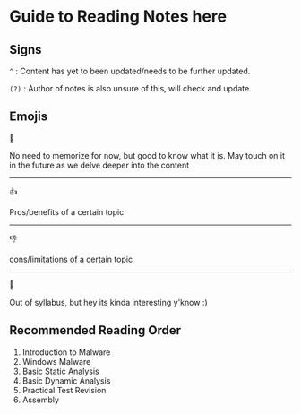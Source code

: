 # Guide to Reading Notes here

## Signs

`^` : Content has yet to been updated/needs to be further updated.

`(?)` : Author of notes is also unsure of this, will check and update.

## Emojis

:thought_balloon:

No need to memorize for now, but good to know what it is. May touch on it in the future as we delve deeper into the content

***

:thumbsup:

Pros/benefits of a certain topic

***

:thumbsdown:

cons/limitations of a certain topic

***

💫

Out of syllabus, but hey its kinda interesting y'know :)

## Recommended Reading Order

1. Introduction to Malware
2. Windows Malware
3. Basic Static Analysis
4. Basic Dynamic Analysis
5. Practical Test Revision 
6. Assembly

